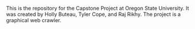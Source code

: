 This is the repository for the Capstone Project at Oregon State University. It was created by Holly Buteau, Tyler Cope, and Raj Rikhy.
The project is a graphical web crawler.
